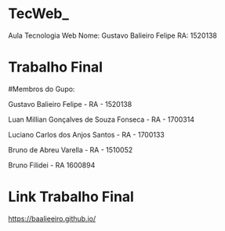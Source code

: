 # TecWeb_
Aula Tecnologia Web
Nome: Gustavo Balieiro Felipe
RA: 1520138

# Trabalho Final

#Membros do Gupo: 

<p>Gustavo Balieiro Felipe - RA - 1520138 </p>
<p>Luan Millian Gonçalves de Souza Fonseca - RA - 1700314</p>
<p>Luciano Carlos dos Anjos Santos - RA - 1700133</p>
<p>Bruno de Abreu Varella - RA - 1510052</p>
<p>Bruno Filidei - RA 1600894</p>

# Link Trabalho Final
https://baalieeiro.github.io/
